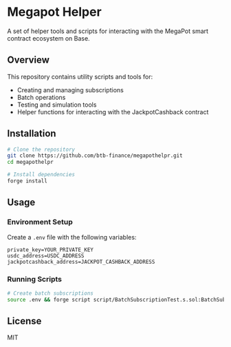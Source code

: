 # Megapot Helper

A set of helper tools and scripts for interacting with the MegaPot smart contract ecosystem on Base.

## Overview

This repository contains utility scripts and tools for:
- Creating and managing subscriptions
- Batch operations
- Testing and simulation tools
- Helper functions for interacting with the JackpotCashback contract

## Installation

```bash
# Clone the repository
git clone https://github.com/btb-finance/megapothelpr.git
cd megapothelpr

# Install dependencies
forge install
```

## Usage

### Environment Setup

Create a `.env` file with the following variables:
```
private_key=YOUR_PRIVATE_KEY
usdc_address=USDC_ADDRESS
jackpotcashback_address=JACKPOT_CASHBACK_ADDRESS
```

### Running Scripts

```bash
# Create batch subscriptions
source .env && forge script script/BatchSubscriptionTest.s.sol:BatchSubscriptionTestScript --rpc-url https://sepolia.base.org --broadcast --skip-simulation -vvv
```

## License

MIT
